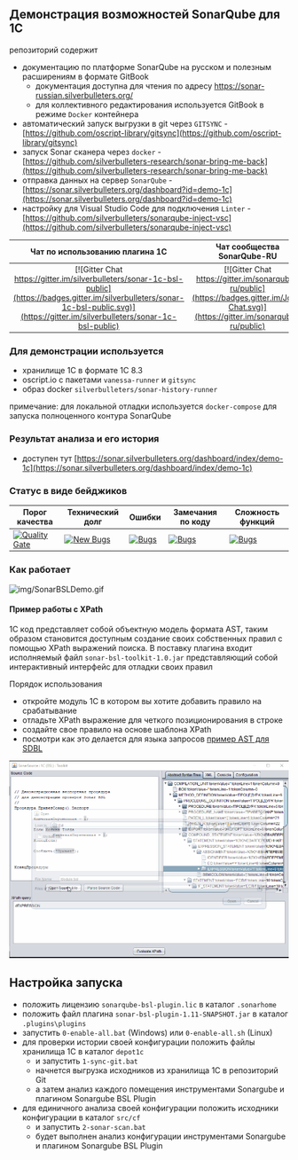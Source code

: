 ## Демонстрация возможностей SonarQube для 1С

репозиторий содержит

* документацию по платформе SonarQube на русском и полезным расширениям в формате GitBook
  * документация доступна для чтения по адресу https://sonar-russian.silverbulleters.org/
  * для коллективного редактирования используется GitBook в режиме `Docker` контейнера 
* автоматический запуск выгрузки в git через `GITSYNC` - [https://github.com/oscript-library/gitsync](https://github.com/oscript-library/gitsync)
* запуск Sonar сканера через `docker` - [https://github.com/silverbulleters-research/sonar-bring-me-back](https://github.com/silverbulleters-research/sonar-bring-me-back)
* отправка данных на сервер `SonarQube` - [https://sonar.silverbulleters.org/dashboard?id=demo-1c](https://sonar.silverbulleters.org/dashboard?id=demo-1c)
* настройку для Visual Studio Code для подключения `Linter` - [https://github.com/silverbulleters/sonarqube-inject-vsc](https://github.com/silverbulleters/sonarqube-inject-vsc)

Чат по использованию плагина 1С   | Чат сообщества SonarQube-RU |
:-------------------:|:----------------------:|
[![Gitter Chat https://gitter.im/silverbulleters/sonar-1c-bsl-public](https://badges.gitter.im/silverbulleters/sonar-1c-bsl-public.svg)](https://gitter.im/silverbulleters/sonar-1c-bsl-public)            | [![Gitter Chat https://gitter.im/sonarqube-ru/public](https://badges.gitter.im/Join-Chat.svg)](https://gitter.im/sonarqube-ru/public)           |

### Для демонстрации используется

* хранилище 1С в формате 1С 8.3
* oscript.io с пакетами `vanessa-runner` и `gitsync`
* образ docker `silverbulleters/sonar-history-runner`

примечание: для локальной отладки используется `docker-compose` для запуска полноценного контура SonarQube

### Результат анализа и его история

* доступен тут [https://sonar.silverbulleters.org/dashboard/index/demo-1c](https://sonar.silverbulleters.org/dashboard/index/demo-1c)

### Cтатус в виде бейджиков

| Порог качества | Технический долг | Ошибки | Замечания по коду | Сложность функций |
| --- | --- | --- | --- | --- |
| [![Quality Gate](https://sonar.silverbulleters.org/api/badges/gate?key=demo-1c)](https://sonar.silverbulleters.org//dashboard/index/demo-1c) | [![New Bugs](https://sonar.silverbulleters.org/api/badges/measure?key=demo-1c&metric=sqale_debt_ratio)](https://sonar.silverbulleters.org//dashboard/index/demo-1c) | [![Bugs](https://sonar.silverbulleters.org/api/badges/measure?key=demo-1c&metric=bugs)](https://sonar.silverbulleters.org//dashboard/index/demo-1c) | [![Bugs](https://sonar.silverbulleters.org/api/badges/measure?key=demo-1c&metric=code_smells)](https://sonar.silverbulleters.org//dashboard/index/demo-1c) | [![Bugs](https://sonar.silverbulleters.org/api/badges/measure?key=demo-1c&metric=function_complexity)](https://sonar.silverbulleters.org//dashboard/index/demo-1c) |

### Как работает

![img/SonarBSLDemo.gif](img/SonarBSLDemo.gif)

#### Пример работы с XPath

1С код представляет собой объектную модель формата AST, таким образом становится доступным создание своих собственных правил с помощью XPath выражений поиска. В поставку плагина входит исполняемый файл `sonar-bsl-toolkit-1.0.jar` представляющий собой интерактивный интерфейс для отладки своих правил

Порядок использования

* откройте модуль 1С в котором вы хотите добавить правило на срабатывание
* отладьте XPath выражение для четкого позиционирования в строке
* создайте свое правило на основе шаблона XPath
* посмотри как это делается для языка запросов [пример AST для SDBL](./ast/README.md)

![img/SonarBSLDemo.gif](img/XPathDemo.gif)

## Настройка запуска

* положить лицензию `sonarqube-bsl-plugin.lic` в каталог `.sonarhome`
* положить файл плагина `sonar-bsl-plugin-1.11-SNAPSHOT.jar` в каталог `.plugins\plugins`
* запустить `0-enable-all.bat` (Windows) или `0-enable-all.sh` (Linux)
* для проверки истории своей конфигурации положить файлы хранилища 1С в каталог `depot1c`
  * и запустить `1-sync-git.bat` 
  * начнется выгрузка исходников из хранилища 1С в репозиторий Git
  * а затем анализ каждого помещения инструментами Sonargube и плагином Sonargube BSL Plugin
* для единичного анализа своей конфигурации положить исходники конфигурации в каталог `src/cf`
  * и запустить `2-sonar-scan.bat`
  * будет выполнен анализ конфигурации инструментами Sonargube и плагином Sonargube BSL Plugin
